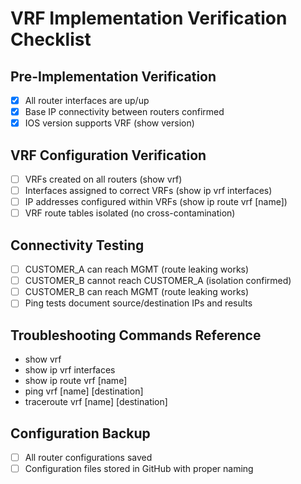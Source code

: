 # VRF Implementation Verification Checklist

## Pre-Implementation Verification
- [x] All router interfaces are up/up
- [x] Base IP connectivity between routers confirmed
- [x] IOS version supports VRF (show version)

## VRF Configuration Verification
- [ ] VRFs created on all routers (show vrf)
- [ ] Interfaces assigned to correct VRFs (show ip vrf interfaces)
- [ ] IP addresses configured within VRFs (show ip route vrf [name])
- [ ] VRF route tables isolated (no cross-contamination)

## Connectivity Testing
- [ ] CUSTOMER_A can reach MGMT (route leaking works)
- [ ] CUSTOMER_B cannot reach CUSTOMER_A (isolation confirmed)
- [ ] CUSTOMER_B can reach MGMT (route leaking works)
- [ ] Ping tests document source/destination IPs and results

## Troubleshooting Commands Reference
- show vrf
- show ip vrf interfaces
- show ip route vrf [name]
- ping vrf [name] [destination]
- traceroute vrf [name] [destination]

## Configuration Backup
- [ ] All router configurations saved
- [ ] Configuration files stored in GitHub with proper naming
